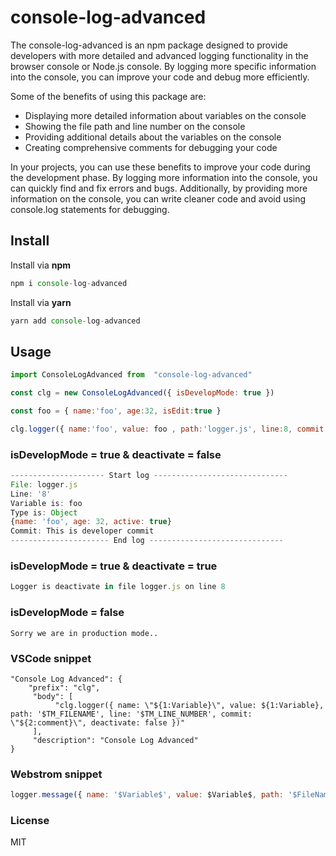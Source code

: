 # console-log-advanced

The console-log-advanced is an npm package designed to provide developers with more detailed and advanced logging functionality in the browser console or Node.js console. By logging more specific information into the console, you can improve your code and debug more efficiently.

Some of the benefits of using this package are:

*   Displaying more detailed information about variables on the console
*   Showing the file path and line number on the console
*   Providing additional details about the variables on the console
*   Creating comprehensive comments for debugging your code

In your projects, you can use these benefits to improve your code during the development phase. By logging more information into the console, you can quickly find and fix errors and bugs. Additionally, by providing more information on the console, you can write cleaner code and avoid using console.log statements for debugging.

## Install

Install via **npm**

```javascript
npm i console-log-advanced
```

Install via **yarn**

```javascript
yarn add console-log-advanced
```

## Usage

```javascript
import ConsoleLogAdvanced from  "console-log-advanced"

const clg = new ConsoleLogAdvanced({ isDevelopMode: true })

const foo = { name:'foo', age:32, isEdit:true }

clg.logger({ name:'foo', value: foo , path:'logger.js', line:8, commit:'This is developer commit' })
```

### isDevelopMode = true & deactivate = false

```javascript
--------------------- Start log ------------------------------
File: logger.js
Line: '8'
Variable is: foo
Type is: Object
{name: 'foo', age: 32, active: true}
Commit: This is developer commit
---------------------- End log ------------------------------
```

### isDevelopMode = true & deactivate = true

```javascript
Logger is deactivate in file logger.js on line 8
```

### isDevelopMode = false

```plaintext
Sorry we are in production mode..
```

### VSCode snippet

```plaintext
"Console Log Advanced": {
    "prefix": "clg",
     "body": [
          "clg.logger({ name: \"${1:Variable}\", value: ${1:Variable}, path: '$TM_FILENAME', line: '$TM_LINE_NUMBER', commit: \"${2:comment}\", deactivate: false })"
     ],
     "description": "Console Log Advanced"
}
```

### Webstrom snippet

```javascript
logger.message({ name: '$Variable$', value: $Variable$, path: '$FileName$', line: '$LineNumber$'})
```

### License

MIT